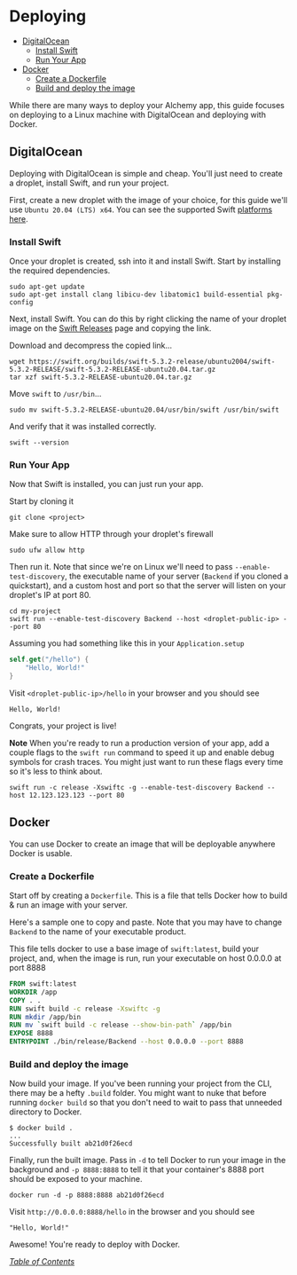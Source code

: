 # Deploying

- [DigitalOcean](#digitalocean)
  * [Install Swift](#install-swift)
  * [Run Your App](#run-your-app)
- [Docker](#docker)
  * [Create a Dockerfile](#create-a-dockerfile)
  * [Build and deploy the image](#build-and-deploy-the-image)

While there are many ways to deploy your Alchemy app, this guide focuses on deploying to a Linux machine with DigitalOcean and deploying with Docker.

## DigitalOcean

Deploying with DigitalOcean is simple and cheap. You'll just need to create a droplet, install Swift, and run your project.

First, create a new droplet with the image of your choice, for this guide we'll use `Ubuntu 20.04 (LTS) x64`. You can see the supported Swift [platforms here](https://swift.org/download/#releases).

### Install Swift

Once your droplet is created, ssh into it and install Swift. Start by installing the required dependencies.

```shell
sudo apt-get update
sudo apt-get install clang libicu-dev libatomic1 build-essential pkg-config
```

Next, install Swift. You can do this by right clicking the name of your droplet image on the [Swift Releases](https://swift.org/download/#releases) page and copying the link.

Download and decompress the copied link...

```shell
wget https://swift.org/builds/swift-5.3.2-release/ubuntu2004/swift-5.3.2-RELEASE/swift-5.3.2-RELEASE-ubuntu20.04.tar.gz
tar xzf swift-5.3.2-RELEASE-ubuntu20.04.tar.gz
```

Move `swift` to `/usr/bin`...
```shell
sudo mv swift-5.3.2-RELEASE-ubuntu20.04/usr/bin/swift /usr/bin/swift
```

And verify that it was installed correctly.

```shell
swift --version
```

### Run Your App

Now that Swift is installed, you can just run your app.

Start by cloning it

```shell
git clone <project>
```

Make sure to allow HTTP through your droplet's firewall
```
sudo ufw allow http
```

Then run it. Note that since we're on Linux we'll need to pass `--enable-test-discovery`, the executable name of your server (`Backend` if you cloned a quickstart), and a custom host and port so that the server will listen on your droplet's IP at port 80.

```shell
cd my-project
swift run --enable-test-discovery Backend --host <droplet-public-ip> --port 80
```

Assuming you had something like this in your `Application.setup`
```swift
self.get("/hello") {
    "Hello, World!"
}
```

Visit `<droplet-public-ip>/hello` in your browser and you should see 
```
Hello, World!
```

Congrats, your project is live!

**Note** When you're ready to run a production version of your app, add a couple flags to the `swift run` command to speed it up and enable debug symbols for crash traces. You might just want to run these flags every time so it's less to think about.

```shell
swift run -c release -Xswiftc -g --enable-test-discovery Backend --host 12.123.123.123 --port 80
```

## Docker

You can use Docker to create an image that will be deployable anywhere Docker is usable.

### Create a Dockerfile

Start off by creating a `Dockerfile`. This is a file that tells Docker how to build & run an image with your server.

Here's a sample one to copy and paste. Note that you may have to change `Backend` to the name of your executable product.

This file tells docker to use a base image of `swift:latest`, build your project, and, when the image is run, run your executable on host 0.0.0.0 at port 8888

```dockerfile
FROM swift:latest
WORKDIR /app
COPY . .
RUN swift build -c release -Xswiftc -g
RUN mkdir /app/bin
RUN mv `swift build -c release --show-bin-path` /app/bin
EXPOSE 8888
ENTRYPOINT ./bin/release/Backend --host 0.0.0.0 --port 8888
```

### Build and deploy the image

Now build your image. If you've been running your project from the CLI, there may be a hefty `.build` folder. You might want to nuke that before running `docker build` so that you don't need to wait to pass that unneeded directory to Docker.

```shell
$ docker build .
...
Successfully built ab21d0f26ecd
```

Finally, run the built image. Pass in `-d` to tell Docker to run your image in the background and `-p 8888:8888` to tell it that your container's 8888 port should be exposed to your machine.

```shell
docker run -d -p 8888:8888 ab21d0f26ecd
```

Visit `http://0.0.0.0:8888/hello` in the browser and you should see 

```
"Hello, World!"
```

Awesome! You're ready to deploy with Docker.

_[Table of Contents](/Docs#docs)_